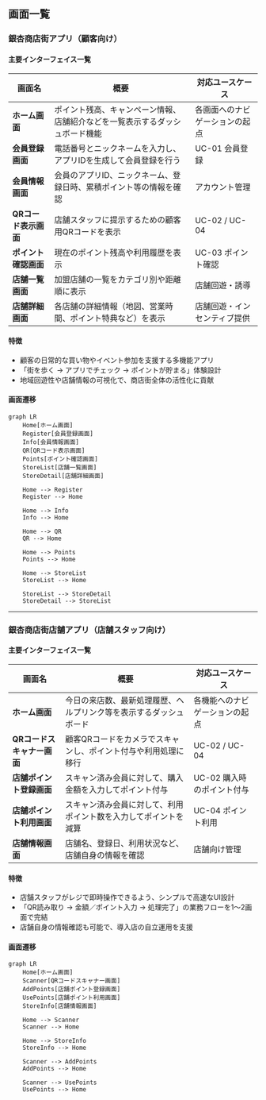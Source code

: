 ## 画面一覧

###  銀杏商店街アプリ（顧客向け）

#### 主要インターフェイス一覧

| 画面名           | 概要                                     | 対応ユースケース        |
| ------------- | -------------------------------------- | --------------- |
| **ホーム画面**     | ポイント残高、キャンペーン情報、店舗紹介などを一覧表示するダッシュボード機能 | 各画面へのナビゲーションの起点 |
| **会員登録画面**    | 電話番号とニックネームを入力し、アプリIDを生成して会員登録を行う      | UC-01 会員登録      |
| **会員情報画面**    | 会員のアプリID、ニックネーム、登録日時、累積ポイント等の情報を確認     | アカウント管理         |
| **QRコード表示画面** | 店舗スタッフに提示するための顧客用QRコードを表示              | UC-02 / UC-04   |
| **ポイント確認画面**  | 現在のポイント残高や利用履歴を表示                      | UC-03 ポイント確認    |
| **店舗一覧画面**    | 加盟店舗の一覧をカテゴリ別や距離順に表示                   | 店舗回遊・誘導         |
| **店舗詳細画面**    | 各店舗の詳細情報（地図、営業時間、ポイント特典など）を表示          | 店舗回遊・インセンティブ提供  |

#### 特徴

* 顧客の日常的な買い物やイベント参加を支援する多機能アプリ
* 「街を歩く → アプリでチェック → ポイントが貯まる」体験設計
* 地域回遊性や店舗情報の可視化で、商店街全体の活性化に貢献

#### 画面遷移
```mermaid
graph LR
    Home[ホーム画面]
    Register[会員登録画面]
    Info[会員情報画面]
    QR[QRコード表示画面]
    Points[ポイント確認画面]
    StoreList[店舗一覧画面]
    StoreDetail[店舗詳細画面]

    Home --> Register
    Register --> Home

    Home --> Info
    Info --> Home

    Home --> QR
    QR --> Home

    Home --> Points
    Points --> Home

    Home --> StoreList
    StoreList --> Home

    StoreList --> StoreDetail
    StoreDetail --> StoreList

```
---

### 銀杏商店街店舗アプリ（店舗スタッフ向け）

#### 主要インターフェイス一覧

| 画面名              | 概要                                | 対応ユースケース         |
| ---------------- | --------------------------------- | ---------------- |
| **ホーム画面**        | 今日の来店数、最新処理履歴、ヘルプリンク等を表示するダッシュボード | 各機能へのナビゲーションの起点  |
| **QRコードスキャナー画面** | 顧客QRコードをカメラでスキャンし、ポイント付与や利用処理に移行  | UC-02 / UC-04    |
| **店舗ポイント登録画面**   | スキャン済み会員に対して、購入金額を入力してポイント付与      | UC-02 購入時のポイント付与 |
| **店舗ポイント利用画面**   | スキャン済み会員に対して、利用ポイント数を入力してポイントを減算  | UC-04 ポイント利用     |
| **店舗情報画面**       | 店舗名、登録日、利用状況など、店舗自身の情報を確認         | 店舗向け管理           |

#### 特徴

* 店舗スタッフがレジで即時操作できるよう、シンプルで高速なUI設計
* 「QR読み取り → 金額／ポイント入力 → 処理完了」の業務フローを1〜2画面で完結
* 店舗自身の情報確認も可能で、導入店の自立運用を支援

#### 画面遷移
```mermaid
graph LR
    Home[ホーム画面]
    Scanner[QRコードスキャナー画面]
    AddPoints[店舗ポイント登録画面]
    UsePoints[店舗ポイント利用画面]
    StoreInfo[店舗情報画面]

    Home --> Scanner
    Scanner --> Home

    Home --> StoreInfo
    StoreInfo --> Home

    Scanner --> AddPoints
    AddPoints --> Home

    Scanner --> UsePoints
    UsePoints --> Home

```
